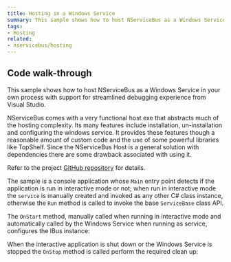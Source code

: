 ```yaml
---
title: Hosting in a Windows Service
summary: This sample shows how to host NServiceBus as a Windows Service in your own process with support for streamlined debugging experience from Visual Studio.
tags:
- Hosting
related:
- nservicebus/hosting
---
```


## Code walk-through

This sample shows how to host NServiceBus as a Windows Service in your own process with support for streamlined debugging experience from Visual Studio.

NServiceBus comes with a very functional host exe that abstracts much of the hosting complexity. Its many features include installation, un-installation and configuring the windows service. It provides these features though a reasonable amount of custom code and the use of some powerful libraries like TopShelf. Since the NServiceBus Host is a general solution with dependencies there are some drawback associated with using it.

Refer to the project [GitHub repository](https://github.com/Particular/NServiceBus.Bootstrap.WindowsService) for details.

The sample is a console application whose `Main` entry point detects if the application is run in interactive mode or not; when run in interactive mode the `service` is manually created and invoked as any other C# class instance, otherwise the `Run` method is called to invoke the base `ServiceBase` class API.

<!-- import windowsservice-hosting-main -->

The `OnStart` method, manually called when running in interactive mode and automatically called by the Windows Service when running as service, configures the IBus instance:

<!-- import windowsservice-hosting-onstart -->

When the interactive application is shut down or the Windows Service is stopped the `OnStop` method is called perform the required clean up:

<!-- import windowsservice-hosting-onstop -->
